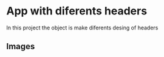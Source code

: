 # App with diferents headers

In this project the object is make diferents desing of headers

## Images

